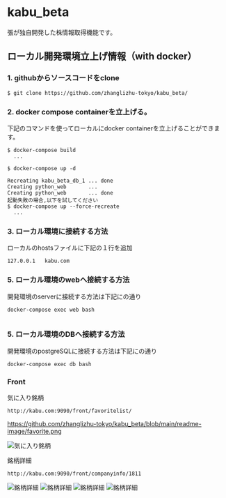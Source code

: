 # kabu_beta
張が独自開発した株情報取得機能です。

## ローカル開発環境立上げ情報（with docker）


### 1. githubからソースコードをclone

``` shell
$ git clone https://github.com/zhanglizhu-tokyo/kabu_beta/
```

### 2. docker compose containerを立上げる。
下記のコマンドを使ってローカルにdocker containerを立上げることができます。

``` shell
$ docker-compose build
  ...

$ docker-compose up -d

Recreating kabu_beta_db_1 ... done
Creating python_web       ... 
Creating python_web       ... done
起動失敗の場合,以下を試してください
$ docker-compose up --force-recreate
  ...

```

### 3. ローカル環境に接続する方法
ローカルのhostsファイルに下記の１行を追加

```shell
127.0.0.1	kabu.com
```



### 5. ローカル環境のwebへ接続する方法
開発環境のserverに接続する方法は下記にの通り

```shell
docker-compose exec web bash


```
### 5. ローカル環境のDBへ接続する方法
開発環境のpostgreSQLに接続する方法は下記にの通り
```
docker-compose exec db bash

```

### Front
気に入り銘柄
```
http://kabu.com:9090/front/favoritelist/
```
https://github.com/zhanglizhu-tokyo/kabu_beta/blob/main/readme-image/favorite.png

![気に入り銘柄](https://github.com/zhanglizhu-tokyo/kabu_beta/blob/main/readme-image/favorite.png)

銘柄詳細
```
http://kabu.com:9090/front/companyinfo/1811
```
![銘柄詳細](https://github.com/zhanglizhu-tokyo/kabu_beta/blob/main/readme-image/company_detail_01.png)
![銘柄詳細](https://github.com/zhanglizhu-tokyo/kabu_beta/blob/main/readme-image/company_detail_02.png)
![銘柄詳細](https://github.com/zhanglizhu-tokyo/kabu_beta/blob/main/readme-image/company_detail_03.png)
![銘柄詳細](https://github.com/zhanglizhu-tokyo/kabu_beta/blob/main/readme-image/company_detail_04.png)

